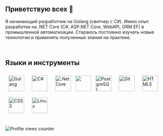 
## Приветствую всех 👋

<!--<a href="https://github.com/woundmee" target="_blank">
<img src=https://img.shields.io/badge/github-%2324292e.svg?&style=for-the-badge&logo=github&logoColor=white alt=github style="margin-bottom: 5px;" />
</a>
<a href="https://t.me/wdqm8" target="_blank">
<img src=https://img.shields.io/badge/Telegram-2CA5E0?style=for-the-badge&logo=telegram&logoColor=white alt=telegram style="margin-bottom: 5px;" />
</a>-->

Я начинающий разработчик на Golang (свитчер с C#). Имею опыт разработки на .NET Core (C#, ASP.NET Core, WebAPI, ORM EF) в промышленной автоматизации. Стараюсь постоянно изучать новые технологии и применять полученные знания на практике.

<!--[![Top Langs](https://github-readme-stats.vercel.app/api/top-langs/?username=woundmee&layout=compact&theme=dark)](https://github.com/woundmee/)-->
<!--![Anurag's GitHub stats](https://github-readme-stats.vercel.app/api?username=woundmee&show_icons=true&theme=github_dark)-->
<!--[![GitHub Streak](https://streak-stats.demolab.com/?user=woundmee&theme=dark)](https://git.io/streak-stats)-->
<!--[![Ashutosh's github activity graph](https://github-readme-activity-graph.vercel.app/graph?username=woundmee&bg_color=0d1017&color=fff&line=249c3f&point=fff&height=300)](https://github.com/woundmee)-->

<br />

## Языки и инструменты

<div align="left">
  <a href="https://go.dev/doc/" target="_blank"><img style="margin: 10px" src="https://go.dev/blog/go-brand/Go-Logo/SVG/Go-Logo_Blue.svg" alt="Golang" height="50" /></a>  
  <a href="https://docs.microsoft.com/en-us/dotnet/csharp/" target="_blank"><img style="margin: 10px" src="https://profilinator.rishav.dev/skills-assets/csharp-original.svg" alt="C#" height="50" /></a>  
  <a href="https://dotnet.microsoft.com/download" target="_blank"><img style="margin: 10px" src="https://profilinator.rishav.dev/skills-assets/dotnetcore.png" alt=".Net Core" height="50" /></a>
  <a href="https://en.wikipedia.org/wiki/ASP.NET_Core"><img src="https://codeopinion.com/wp-content/uploads/2017/06/Bitmap-MEDIUM_ASP.NET-Core-MVC-Logo_2colors_Square_Boxed_RGB.png" height="50"/></a>
  <a href="https://www.postgresql.org/" target="_blank"><img style="margin: 10px" src="https://profilinator.rishav.dev/skills-assets/postgresql-original-wordmark.svg" alt="PostgreSQL" height="50" /></a> 
  <a href="https://github.com/" target="_blank"><img style="margin: 10px" src="https://profilinator.rishav.dev/skills-assets/git-scm-icon.svg" alt="Git" height="50" /></a>
  <!--<a href="https://www.docker.com/" target="_blank"><img style="margin: 10px" src="https://profilinator.rishav.dev/skills-assets/docker-original-wordmark.svg" alt="Docker" height="50" /></a>-->
  <a href="https://en.wikipedia.org/wiki/HTML5" target="_blank"><img style="margin: 10px" src="https://profilinator.rishav.dev/skills-assets/html5-original-wordmark.svg" alt="HTML5" height="50" /></a>  
  <a href="https://www.w3schools.com/css/" target="_blank"><img style="margin: 10px" src="https://profilinator.rishav.dev/skills-assets/css3-original-wordmark.svg" alt="CSS3" height="50" /></a>  
  <a href="https://www.linux.org/" target="_blank"><img style="margin: 10px" src="https://profilinator.rishav.dev/skills-assets/linux-original.svg" alt="Linux" height="50" /></a>
</div>  


<br/>


![Profile views counter](https://komarev.com/ghpvc/?username=woundmee&&style=flat-square)
  

<br/>
